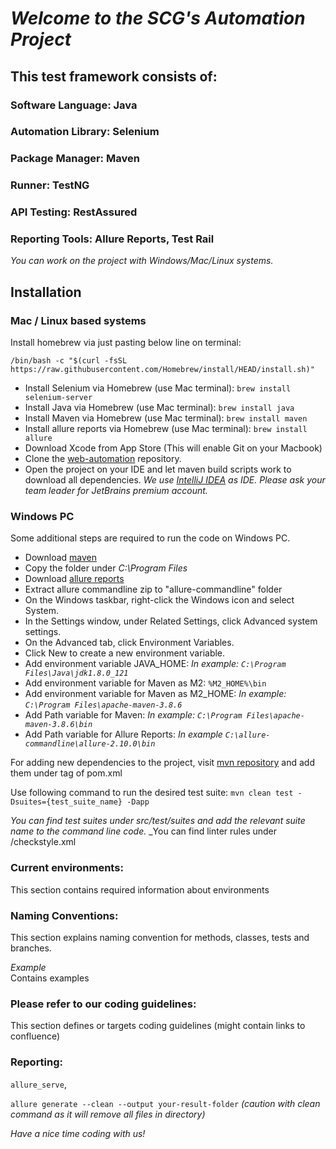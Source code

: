 # *Welcome to the SCG's Automation Project*
## This test framework consists of:
### Software Language: **Java**
### Automation Library: **Selenium**
### Package Manager: **Maven**
### Runner: **TestNG**
### API Testing: **RestAssured**
### Reporting Tools: **Allure Reports**, **Test Rail**

*You can work on the project with Windows/Mac/Linux systems.*
## Installation
### Mac / Linux based systems

Install homebrew via just pasting below line on terminal:

`/bin/bash -c "$(curl -fsSL https://raw.githubusercontent.com/Homebrew/install/HEAD/install.sh)"`

* Install Selenium via Homebrew (use Mac terminal):
  `brew install selenium-server`
* Install Java via Homebrew (use Mac terminal):
  `brew install java`
* Install Maven via Homebrew (use Mac terminal):
  `brew install maven`
* Install allure reports via Homebrew (use Mac terminal):
  `brew install allure`
* Download Xcode from App Store (This will enable Git on your Macbook)
* Clone the  [web-automation](https://github.com/elopage/web-automation) repository.
* Open the project on your IDE and let maven build scripts work to download all dependencies.
  _We use [IntelliJ IDEA](https://www.jetbrains.com/idea) as IDE. Please ask your team leader for JetBrains premium account._

### Windows PC

Some additional steps are required to run the code on Windows PC.

* Download [maven](https://maven.apache.org/download.cgi)
* Copy the folder under *C:\\Program Files*
* Download [allure reports](https://repo.maven.apache.org/maven2/io/qameta/allure/allure-commandline/)
* Extract allure commandline zip to "allure-commandline" folder
* On the Windows taskbar, right-click the Windows icon and select System.
* In the Settings window, under Related Settings, click Advanced system settings.
* On the Advanced tab, click Environment Variables.
* Click New to create a new environment variable.
* Add environment variable JAVA_HOME: *In example: `C:\Program Files\Java\jdk1.8.0_121`*
* Add environment variable for Maven as M2: `%M2_HOME%\bin`
* Add environment variable for Maven as M2_HOME: *In example: `C:\Program Files\apache-maven-3.8.6`*
* Add Path variable for Maven: *In example: `C:\Program Files\apache-maven-3.8.6\bin`*
* Add Path variable for Allure Reports: *In example  `C:\allure-commandline\allure-2.10.0\bin`*

For adding new dependencies to the project, visit [mvn repository](https://mvnrepository.com/) and add them under <Dependencies> tag of pom.xml

Use following command to run the desired test suite:
`mvn clean test -Dsuites={test_suite_name} -Dapp`

_You can find test suites under src/test/suites and add the relevant suite name to the command line code._
_You can find linter rules under /checkstyle.xml

### Current environments:
This section contains required information about environments

### Naming Conventions:

This section explains naming convention for methods, classes, tests and branches.

_Example_  
Contains examples
### Please refer to our coding guidelines:
This section defines or targets coding guidelines (might contain links to confluence)

### Reporting:
`allure_serve`,

`allure generate --clean --output your-result-folder` _(caution with clean command as it will remove all files in directory)_

_Have a nice time coding with us!_
